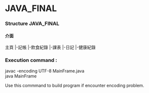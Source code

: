# JAVA_FINAL

### Structure JAVA_FINAL

#### 介面
主頁
|-記帳
|-飲食紀錄
|-課表
|-日記
|-健康紀錄

### Execution command :  

javac -encoding UTF-8 MainFrame.java  
java MainFrame

Use this commmand to build program if encounter encoding problem.